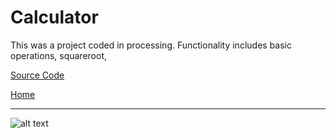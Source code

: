 # Calculator

This was a project coded in processing.  Functionality includes basic operations, squareroot, 

[Source Code](https://github.com/bcinbis/portfolio2018/blob/master/Java/Calculator/SourceCode.pde)

[Home](https://bcinbis.github.io/portfolio2018/)

---

![alt text](https://bcinbis.github.io/portfolio2018/Images/Calculator.png)

